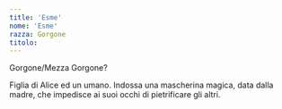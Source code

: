 ```yaml
---
title: 'Esme'
nome: 'Esme'
razza: Gorgone
titolo:
---
```


Gorgone/Mezza Gorgone?

Figlia di Alice ed un umano.
Indossa una mascherina magica, data dalla madre, che impedisce ai suoi occhi di pietrificare gli altri.
